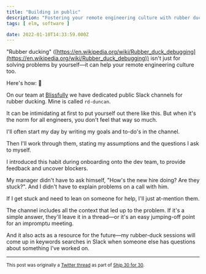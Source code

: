 ```yaml
---
title: "Building in public"
description: "Fostering your remote engineering culture with rubber ducking"
tags: [ elm, software ]

date: 2022-01-10T14:33:59.000Z
---
```


"Rubber ducking" ([https://en.wikipedia.org/wiki/Rubber_duck_debugging](https://en.wikipedia.org/wiki/Rubber_duck_debugging)) isn't just for solving problems by yourself—it can help your remote engineering culture too. 

Here's how: 🧵

On our team at [Blissfully](https://twitter.com/BlissfullySaaS) we have dedicated public Slack channels for rubber ducking. Mine is called `rd-duncan`.

It can be intimidating at first to put yourself out there like this. But when it's the norm for all engineers, you don't feel that way so much.

I'll often start my day by writing my goals and to-do's in the channel. 

Then I'll work through them, stating my assumptions and the questions I ask to myself.

I introduced this habit during onboarding onto the dev team, to provide feedback and uncover blockers.

My manager didn't have to ask himself, "How's the new hire doing? Are they stuck?". And I didn't have to explain problems on a call with him.

If I get stuck and need to lean on someone for help, I'll just at-mention them.

The channel includes all the context that led up to the problem. If it's a simple answer, they'll leave it in a thread—or it's an easy jumping-off point for an impromptu meeting.

And it also acts as a resource for the future—my rubber-duck sessions will come up in keywords searches in Slack when someone else has questions about something I've worked on.

---

<small>This post was originally a [Twitter thread](https://twitter.com/DuncanMalashock/status/1480548481261613062) as part of [Ship 30 for 30](https://www.ship30for30.com/).</small>